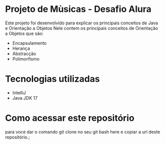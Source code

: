 # Projeto de Mùsicas - Desafio Alura

Este projeto foi desenvolvido para explicar os principais conceitos de Java e Orientação a Objetos
Nele contem os principais conceitos de Orientação a Objetos que são:
- Encapsulamento
- Herança
- Abstracção
- Polimorfismo

# Tecnologias utilizadas
* IntelliJ
* Java JDK 17

# Como acessar este repositório 
para voce dar o comando git clone no seu git bash here e copiar a url deste repositório.;